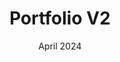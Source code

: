 ---
title: "Portfolio V2"
date: "April 2024"
urlLink: "https://carvey-dev-portfolio.vercel.app/"
ghLink: "https://github.com/carvey789/portfolio-v2"
image: "/assets/portfolio-v2-min.png"
stack:
- "Astro"
- "React"
- "Tailwind"
---